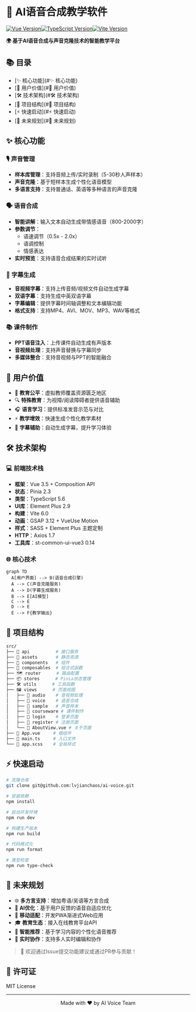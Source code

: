 # 🎤 AI语音合成教学软件

[![Vue Version](https://img.shields.io/badge/Vue-3.5%2B-brightgreen)](https://vuejs.org/)[![TypeScript Version](https://img.shields.io/badge/TypeScript-5.6%2B-blue)](https://www.typescriptlang.org/)[![Vite Version](https://img.shields.io/badge/Vite-6.0%2B-purple)](https://vitejs.dev/)

**🌍 基于AI语音合成与声音克隆技术的智能教学平台**

## 📚 目录

- [✨ 核心功能](#✨ 核心功能)
- [🎯 用户价值](#🎯 用户价值)
- [🛠️ 技术架构](#️🛠️ 技术架构)
- [📂 项目结构](#📂 项目结构)
- [⚡ 快速启动](#⚡ 快速启动)
- [🔮 未来规划](#🔮 未来规划)

## ✨ 核心功能

### 🎙️ 声音管理

- **样本库管理**：支持音频上传/实时录制（5-30秒人声样本）
- **声音克隆**：基于短样本生成个性化语音模型
- **多语言支持**：支持普通话、英语等多种语言的声音克隆

### 🗣️ 语音合成

- **智能讲解**：输入文本自动生成带情感语音（800-2000字）
- **参数调节**：
  - 语速调节（0.5x - 2.0x）
  - 语调控制
  - 情感表达
- **实时预览**：支持语音合成结果的实时试听

### 📝 字幕生成

- **音视频字幕**：支持上传音频/视频文件自动生成字幕
- **双语字幕**：支持生成中英双语字幕
- **字幕编辑**：提供字幕时间轴调整和文本编辑功能
- **格式支持**：支持MP4、AVI、MOV、MP3、WAV等格式

### 📚 课件制作

- **PPT语音注入**：上传课件自动生成有声版本
- **音视频处理**：支持声音替换与字幕同步
- **多媒体整合**：支持音视频与PPT的智能融合

## 🎯 用户价值

- 🌟 **教育公平**：虚拟教师覆盖资源匮乏地区
- 🔍 **特殊教育**：为视障/阅读障碍者提供语音辅助
- 🎧 **语言学习**：提供标准发音示范与对比
- ⚡ **教学增效**：快速生成个性化教学素材
- 📝 **字幕辅助**：自动生成字幕，提升学习体验

## 🛠️ 技术架构

### 💻 前端技术栈

- **框架**：Vue 3.5 + Composition API
- **状态**：Pinia 2.3
- **类型**：TypeScript 5.6
- **UI库**：Element Plus 2.9
- **构建**：Vite 6.0
- **动画**：GSAP 3.12 + VueUse Motion
- **样式**：SASS + Element Plus 主题定制
- **HTTP**：Axios 1.7
- **工具库**：st-common-ui-vue3 0.14

### 🌐 核心技术

```mermaid
graph TD
  A[用户界面] --> B(语音合成引擎)
  A --> C(声音克隆服务)
  A --> D(字幕生成服务)
  B --> E[AI模型]
  C --> E
  D --> E
  E --> F{教学输出}
```

## 📂 项目结构

```bash
src/
├── 📁 api          # 接口服务
├── 📁 assets       # 静态资源
├── 📁 components   # 组件
├── 📝 composables  # 组合式函数
├── 🗺️ router      # 路由配置
├── 📦 stores      # Pinia状态管理
├── 🛠️ utils      # 工具函数
├── 🖼️ views      # 页面视图
│   ├── 📁 audio    # 音视频处理
│   ├── 📁 voice    # 语音合成
│   ├── 📁 sample   # 声音样本
│   ├── 📁 courseware # 课件制作
│   ├── 📁 login    # 登录页面
│   ├── 📁 register # 注册页面
│   └── 📄 AboutView.vue # 关于页面
├── 📄 App.vue     # 根组件
├── 📄 main.ts     # 入口文件
└── 📄 app.scss    # 全局样式
```

## ⚡ 快速启动

```bash
# 克隆仓库
git clone git@github.com:lvjianchaos/ai-voice.git

# 安装依赖
npm install

# 启动开发环境
npm run dev

# 构建生产版本
npm run build

# 代码格式化
npm run format

# 类型检查
npm run type-check
```

## 🔮 未来规划

- 🌐 **多方言支持**：增加粤语/吴语等方言合成
- 🤖 **AI优化**：基于用户反馈的语音自适应优化
- 📱 **移动适配**：开发PWA渐进式Web应用
- 🎓 **教育生态**：接入在线教育平台API
- 🎯 **智能推荐**：基于学习内容的个性化语音推荐
- 🔄 **实时协作**：支持多人实时编辑和协作

> 🙌 欢迎通过Issue提交功能建议或通过PR参与贡献！

## 📄 许可证

MIT License

---

<div align="center">
  <p>Made with ❤️ by AI Voice Team</p>
</div>
